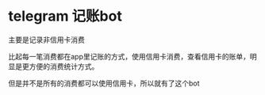 # telegram 记账bot

主要是记录非信用卡消费

比起每一笔消费都在app里记账的方式，使用信用卡消费，查看信用卡的账单，明显是更方便的消费统计方式。

但是并不是所有的消费都可以使用信用卡，所以就有了这个bot